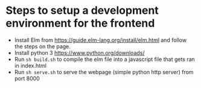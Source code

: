 # Steps to setup a development environment for the frontend

- Install Elm from <https://guide.elm-lang.org/install/elm.html> and follow the steps on the page.
- Install python 3 <https://www.python.org/downloads/>
- Run `sh build.sh` to compile the elm file into a javascript file that gets ran in index.html
- Run `sh serve.sh` to serve the webpage (simple python http server) from port 8000
